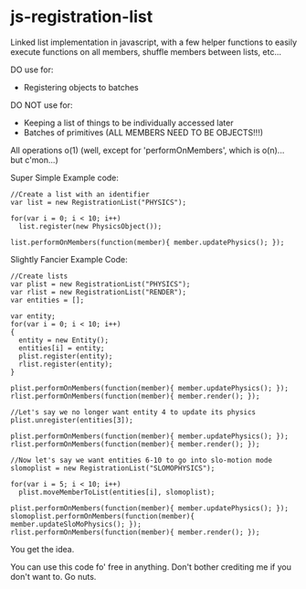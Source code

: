js-registration-list
====================

Linked list implementation in javascript, with a few helper functions to easily execute functions on all members, shuffle members between lists, etc...

DO use for:
- Registering objects to batches

DO NOT use for:
- Keeping a list of things to be individually accessed later
- Batches of primitives (ALL MEMBERS NEED TO BE OBJECTS!!!)

All operations o(1) (well, except for 'performOnMembers', which is o(n)... but c'mon...)

Super Simple Example code:

    //Create a list with an identifier
    var list = new RegistrationList("PHYSICS");

    for(var i = 0; i < 10; i++)
      list.register(new PhysicsObject());

    list.performOnMembers(function(member){ member.updatePhysics(); });

Slightly Fancier Example Code:

    //Create lists
    var plist = new RegistrationList("PHYSICS");
    var rlist = new RegistrationList("RENDER");
    var entities = [];
    
    var entity;
    for(var i = 0; i < 10; i++)
    {
      entity = new Entity();
      entities[i] = entity;
      plist.register(entity);
      rlist.register(entity);
    }
    
    plist.performOnMembers(function(member){ member.updatePhysics(); });
    rlist.performOnMembers(function(member){ member.render(); });
    
    //Let's say we no longer want entity 4 to update its physics
    plist.unregister(entities[3]);
    
    plist.performOnMembers(function(member){ member.updatePhysics(); });
    rlist.performOnMembers(function(member){ member.render(); });
    
    //Now let's say we want entities 6-10 to go into slo-motion mode
    slomoplist = new RegistrationList("SLOMOPHYSICS");
    
    for(var i = 5; i < 10; i++)
      plist.moveMemberToList(entities[i], slomoplist);
      
    plist.performOnMembers(function(member){ member.updatePhysics(); });
    slomoplist.performOnMembers(function(member){ member.updateSloMoPhysics(); });
    rlist.performOnMembers(function(member){ member.render(); });
    
    
You get the idea.

You can use this code fo' free in anything. Don't bother crediting me if you don't want to. Go nuts.
